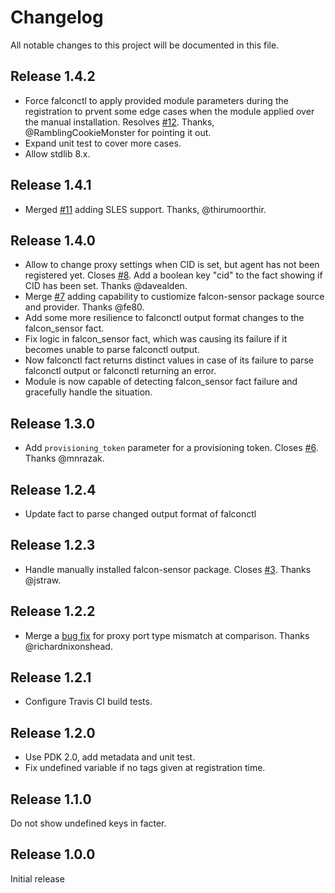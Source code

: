 # Changelog

All notable changes to this project will be documented in this file.

## Release 1.4.2

* Force falconctl to apply provided module parameters during the registration
  to prvent some edge cases when the module applied over the manual
  installation. Resolves [#12](https://github.com/104ru/crowdstrike/issues/12).
  Thanks, @RamblingCookieMonster for pointing it out.
* Expand unit test to cover more cases.
* Allow stdlib 8.x.

## Release 1.4.1

* Merged [#11](https://github.com/104ru/crowdstrike/pull/11) adding SLES
  support. Thanks, @thirumoorthir.

## Release 1.4.0

* Allow to change proxy settings when CID is set, but agent has not been
  registered yet. Closes [#8](https://github.com/104ru/crowdstrike/issues/8).
  Add a boolean key "cid" to the fact showing if CID has been set.
  Thanks @davealden.
* Merge [#7](https://github.com/104ru/crowdstrike/pull/7) adding capability to
  custiomize falcon-sensor package source and provider. Thanks @fe80.
* Add some more resilience to falconctl output format changes to the
  falcon_sensor fact.
* Fix logic in falcon_sensor fact, which was causing its failure if it becomes
  unable to parse falconctl output.
* Now falconctl fact returns distinct values in case of its failure to parse
  falconctl output or falconctl returning an error.
* Module is now capable of detecting falcon_sensor fact failure and gracefully
  handle the situation.

## Release 1.3.0

* Add `provisioning_token` parameter for a provisioning token.
  Closes [#6](https://github.com/104ru/crowdstrike/issues/6). Thanks @mnrazak.

## Release 1.2.4

* Update fact to parse changed output format of falconctl

## Release 1.2.3

* Handle manually installed falcon-sensor package. Closes
  [#3](https://github.com/104ru/crowdstrike/issues/3). Thanks @jstraw.

## Release 1.2.2

* Merge a [bug fix](https://github.com/104ru/crowdstrike/pull/1) for proxy
  port type mismatch at comparison. Thanks @richardnixonshead. 

## Release 1.2.1

* Configure Travis CI build tests.

## Release 1.2.0

* Use PDK 2.0, add metadata and unit test.
* Fix undefined variable if no tags given at registration time. 

## Release 1.1.0

Do not show undefined keys in facter.

## Release 1.0.0

Initial release
